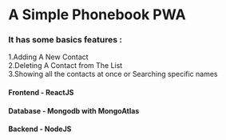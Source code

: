 # A Simple Phonebook PWA

### It has some basics features :

1.Adding A New Contact  
2.Deleting A Contact from The List  
3.Showing all the contacts at once or Searching specific names

#### Frontend - ReactJS

#### Database - Mongodb with MongoAtlas

#### Backend - NodeJS

